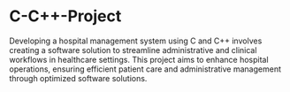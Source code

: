 # C-C++-Project
Developing a hospital management system using C and C++ involves creating a software solution to streamline administrative and clinical workflows in healthcare settings. This project aims to enhance hospital operations, ensuring efficient patient care and administrative management through optimized software solutions.
